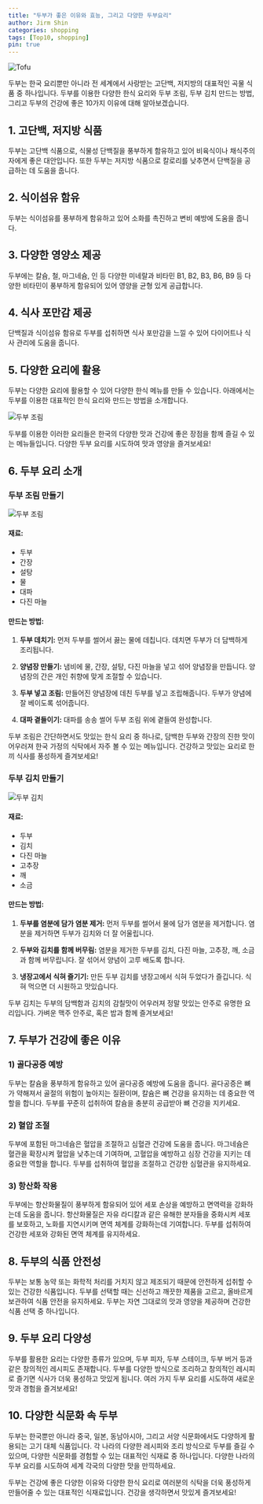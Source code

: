 ```yaml
---
title: "두부가 좋은 이유와 효능, 그리고 다양한 두부요리"
author: Jirm Shin
categories: shopping
tags: [Top10, shopping]
pin: true
---
```


![Tofu](https://source.unsplash.com/1600x900/?tofu)

두부는 한국 요리뿐만 아니라 전 세계에서 사랑받는 고단백, 저지방의 대표적인 곡물 식품 중 하나입니다. 두부를 이용한 다양한 한식 요리와 두부 조림, 두부 김치 만드는 방법, 그리고 두부의 건강에 좋은 10가지 이유에 대해 알아보겠습니다.

## 1. 고단백, 저지방 식품

두부는 고단백 식품으로, 식물성 단백질을 풍부하게 함유하고 있어 비육식이나 채식주의자에게 좋은 대안입니다. 또한 두부는 저지방 식품으로 칼로리를 낮추면서 단백질을 공급하는 데 도움을 줍니다.

## 2. 식이섬유 함유

두부는 식이섬유를 풍부하게 함유하고 있어 소화를 촉진하고 변비 예방에 도움을 줍니다.

## 3. 다양한 영양소 제공

두부에는 칼슘, 철, 마그네슘, 인 등 다양한 미네랄과 비타민 B1, B2, B3, B6, B9 등 다양한 비타민이 풍부하게 함유되어 있어 영양을 균형 있게 공급합니다.

## 4. 식사 포만감 제공

단백질과 식이섬유 함유로 두부를 섭취하면 식사 포만감을 느낄 수 있어 다이어트나 식사 관리에 도움을 줍니다.

## 5. 다양한 요리에 활용

두부는 다양한 요리에 활용할 수 있어 다양한 한식 메뉴를 만들 수 있습니다. 아래에서는 두부를 이용한 대표적인 한식 요리와 만드는 방법을 소개합니다.

![두부 조림](https://source.unsplash.com/1600x900/?tofu-stew) 

두부를 이용한 이러한 요리들은 한국의 다양한 맛과 건강에 좋은 장점을 함께 즐길 수 있는 메뉴들입니다. 다양한 두부 요리를 시도하여 맛과 영양을 즐겨보세요!

## 6. 두부 요리 소개

### 두부 조림 만들기

![두부 조림](https://source.unsplash.com/1600x900/?tofu-stew) 

#### 재료:

- 두부
- 간장
- 설탕
- 물
- 대파
- 다진 마늘

#### 만드는 방법:

1. **두부 데치기:** 먼저 두부를 썰어서 끓는 물에 데칩니다. 데치면 두부가 더 담백하게 조리됩니다.

2. **양념장 만들기:** 냄비에 물, 간장, 설탕, 다진 마늘을 넣고 섞어 양념장을 만듭니다. 양념장의 간은 개인 취향에 맞게 조절할 수 있습니다.

3. **두부 넣고 조림:** 만들어진 양념장에 데친 두부를 넣고 조립해줍니다. 두부가 양념에 잘 베이도록 섞어줍니다.

4. **대파 곁들이기:** 대파를 송송 썰어 두부 조림 위에 곁들여 완성합니다.

두부 조림은 간단하면서도 맛있는 한식 요리 중 하나로, 담백한 두부와 간장의 진한 맛이 어우러져 한국 가정의 식탁에서 자주 볼 수 있는 메뉴입니다. 건강하고 맛있는 요리로 한끼 식사를 풍성하게 즐겨보세요!

### 두부 김치 만들기

![두부 김치](https://source.unsplash.com/1600x900/?tofu-kimchi) 

#### 재료:

- 두부
- 김치
- 다진 마늘
- 고추장
- 깨
- 소금

#### 만드는 방법:

1. **두부를 염분에 담가 염분 제거:** 먼저 두부를 썰어서 물에 담가 염분을 제거합니다. 염분을 제거하면 두부가 김치와 더 잘 어울립니다.

2. **두부와 김치를 함께 버무림:** 염분을 제거한 두부를 김치, 다진 마늘, 고추장, 깨, 소금과 함께 버무립니다. 잘 섞어서 양념이 고루 배도록 합니다.

3. **냉장고에서 식혀 즐기기:** 만든 두부 김치를 냉장고에서 식혀 두었다가 즐깁니다. 식혀 먹으면 더 시원하고 맛있습니다.

두부 김치는 두부의 담백함과 김치의 감칠맛이 어우러져 정말 맛있는 안주로 유명한 요리입니다. 가벼운 맥주 안주로, 혹은 밥과 함께 즐겨보세요!

## 7. 두부가 건강에 좋은 이유

### 1) 골다공증 예방

두부는 칼슘을 풍부하게 함유하고 있어 골다공증 예방에 도움을 줍니다. 골다공증은 뼈가 약해져서 골절의 위험이 높아지는 질환이며, 칼슘은 뼈 건강을 유지하는 데 중요한 역할을 합니다. 두부를 꾸준히 섭취하여 칼슘을 충분히 공급받아 뼈 건강을 지키세요.

### 2) 혈압 조절

두부에 포함된 마그네슘은 혈압을 조절하고 심혈관 건강에 도움을 줍니다. 마그네슘은 혈관을 확장시켜 혈압을 낮추는데 기여하며, 고혈압을 예방하고 심장 건강을 지키는 데 중요한 역할을 합니다. 두부를 섭취하여 혈압을 조절하고 건강한 심혈관을 유지하세요.

### 3) 항산화 작용

두부에는 항산화물질이 풍부하게 함유되어 있어 세포 손상을 예방하고 면역력을 강화하는데 도움을 줍니다. 항산화물질은 자유 라디칼과 같은 유해한 분자들을 중화시켜 세포를 보호하고, 노화를 지연시키며 면역 체계를 강화하는데 기여합니다. 두부를 섭취하여 건강한 세포와 강화된 면역 체계를 유지하세요.

## 8. 두부의 식품 안전성

두부는 보통 농약 또는 화학적 처리를 거치지 않고 제조되기 때문에 안전하게 섭취할 수 있는 건강한 식품입니다. 두부를 선택할 때는 신선하고 깨끗한 제품을 고르고, 올바르게 보관하여 식품 안전을 유지하세요. 두부는 자연 그대로의 맛과 영양을 제공하며 건강한 식품 선택 중 하나입니다.

## 9. 두부 요리 다양성

두부를 활용한 요리는 다양한 종류가 있으며, 두부 피자, 두부 스테이크, 두부 버거 등과 같은 창의적인 레시피도 존재합니다. 두부를 다양한 방식으로 조리하고 창의적인 레시피로 즐기면 식사가 더욱 풍성하고 맛있게 됩니다. 여러 가지 두부 요리를 시도하여 새로운 맛과 경험을 즐겨보세요!

## 10. 다양한 식문화 속 두부

두부는 한국뿐만 아니라 중국, 일본, 동남아시아, 그리고 서양 식문화에서도 다양하게 활용되는 고기 대체 식품입니다. 각 나라의 다양한 레시피와 조리 방식으로 두부를 즐길 수 있으며, 다양한 식문화를 경험할 수 있는 대표적인 식재료 중 하나입니다. 다양한 나라의 두부 요리를 시도하여 세계 각국의 다양한 맛을 만끽하세요.

두부는 건강에 좋은 다양한 이유와 다양한 한식 요리로 여러분의 식탁을 더욱 풍성하게 만들어줄 수 있는 대표적인 식재료입니다. 건강을 생각하면서 맛있게 즐겨보세요!